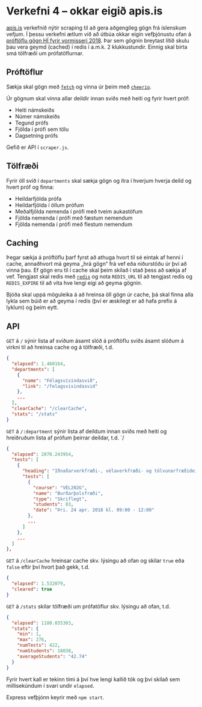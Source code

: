 # Verkefni 4 – okkar eigið apis.is

[apis.is](https://apis.is) verkefnið nýtir scraping til að gera aðgengileg gögn frá íslenskum vefjum. Í þessu verkefni ætlum við að útbúa okkar eigin vefþjónustu ofan á [próftöflu gögn HÍ fyrir vormisseri 2018](https://ugla.hi.is/Proftafla/View/index.php?view=proftaflaYfirlit&sid=2030&proftaflaID=37). Þar sem gögnin breytast lítið skulu þau vera geymd (cached) í redis í a.m.k. 2 klukkustundir. Einnig skal birta smá tölfræði um prófatöflurnar.

## Próftöflur

Sækja skal gögn með [`fetch`](https://github.com/matthew-andrews/isomorphic-fetch) og vinna úr þeim með [`cheerio`](https://github.com/cheeriojs/cheerio).

Úr gögnum skal vinna allar deildir innan sviðs með heiti og fyrir hvert próf:

* Heiti námskeiðs
* Númer námskeiðs
* Tegund prófs
* Fjölda í prófi sem tölu
* Dagsetning prófs

Gefið er API í `scraper.js`.

## Tölfræði

Fyrir öll svið í `departments` skal sækja gögn og ítra í hverjum hverja deild og hvert próf og finna:

* Heildarfjölda prófa
* Heildarfjölda í öllum prófum
* Meðalfjölda nemenda í prófi með tveim aukastöfum
* Fjölda nemenda í prófi með fæstum nemendum
* Fjölda nemenda í prófi með flestum nemendum

## Caching

Þegar sækja á próftöflu þarf fyrst að athuga hvort til sé eintak af henni í cache, annaðhvort má geyma „hrá gögn“ frá vef eða niðurstöðu úr því að vinna þau. Ef gögn eru til í cache skal þeim skilað í stað þess að sækja af vef. Tengjast skal redis með [`redis`](https://github.com/NodeRedis/node_redis) og nota `REDIS_URL` til að tengjast redis og `REDIS_EXPIRE` til að vita hve lengi eigi að geyma gögnin.

Bjóða skal uppá möguleika á að hreinsa öll gögn úr cache, þá skal finna alla lykla sem búið er að geyma í redis (því er æskilegt er að hafa prefix á lyklum) og þeim eytt.

## API

`GET` á `/` sýnir lista af sviðum ásamt slóð á próftöflu sviðs ásamt slóðum á virkni til að hreinsa cache og á tölfræði, t.d.

```json
{
  "elapsed": 1.460164,
  "departments": [
    {
      "name": "Félagsvísindasvið",
      "link": "/felagsvisindasvid"
    },
    ...
  ],
  "clearCache": "/clearCache",
  "stats": "/stats"
}
```

`GET` á `/:department` sýnir lista af deildum innan sviðs með heiti og hreiðruðum lista af prófum þeirrar deildar, t.d. `/

```json
{
  "elapsed": 2070.243954,
  "tests": [
    {
      "heading": "Iðnaðarverkfræði-, vélaverkfræði- og tölvunarfræðideild",
      "tests": [
        {
          "course": "VÉL202G",
          "name": "Burðarþolsfræði",
          "type": "Skriflegt",
          "students": 83,
          "date": "Þri. 24 apr. 2018 kl. 09:00 - 12:00"
        },
        ...
      ]
    },
    ...
  ]
},
```

`GET` á `/clearCache` hreinsar cache skv. lýsingu að ofan og skilar `true` eða `false` eftir því hvort það gekk, t.d.

```json
{
  "elapsed": 1.532079,
  "cleared": true
}
```

`GET` á `/stats` skilar tölfræði um prófatöflur skv. lýsingu að ofan, t.d.


```json
{
  "elapsed": 1180.035303,
  "stats": {
    "min": 1,
    "max": 276,
    "numTests": 422,
    "numStudents": 18038,
    "averageStudents": "42.74"
  }
}
```

Fyrir hvert kall er tekinn tími á því hve lengi kallið tók og því skilað sem millisekúndum í svari undir `elapsed`.


Express vefþjónn keyrir með `npm start`.

